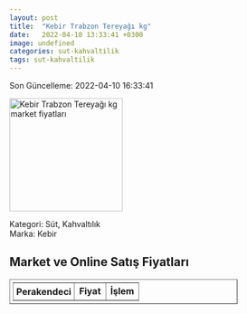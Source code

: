 ```yaml
---
layout: post
title:  "Kebir Trabzon Tereyağı kg"
date:   2022-04-10 13:33:41 +0300
image: undefined
categories: sut-kahvaltilik
tags: sut-kahvaltilik
---
```


Son Güncelleme: 2022-04-10 16:33:41

<img src="undefined" width="200" alt="Kebir Trabzon Tereyağı kg market fiyatları" />

Kategori: Süt, Kahvaltılık
<br />
Marka: Kebir

<h2>Market ve Online Satış Fiyatları</h2>

<table border="1" style="padding: 5px;width:80%;">
  <tr>
    <td style="padding: 5px;"><strong>Perakendeci</strong></td>
    <td><strong>Fiyat</strong></td>
    <td><strong>İşlem</strong></td>
  </tr>
  
</table>
